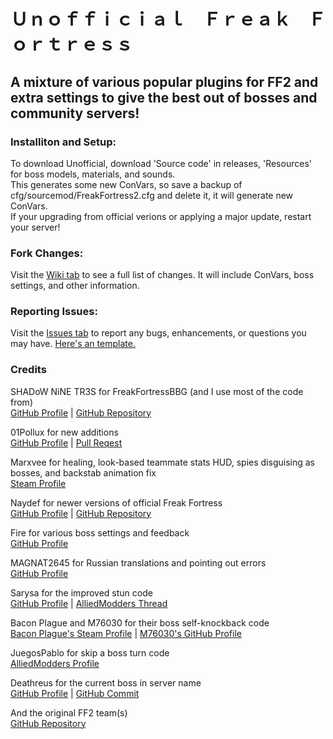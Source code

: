 # Ｕｎｏｆｆｉｃｉａｌ　Ｆｒｅａｋ　Ｆｏｒｔｒｅｓｓ
## A mixture of various popular plugins for FF2 and extra settings to give the best out of bosses and community servers!

### Installiton and Setup:
To download Unofficial, download 'Source code' in releases, 'Resources' for boss models, materials, and sounds.                
This generates some new ConVars, so save a backup of cfg/sourcemod/FreakFortress2.cfg and delete it, it will generate new ConVars.             
If your upgrading from official verions or applying a major update, restart your server!

### Fork Changes:
Visit the [Wiki tab](https://github.com/Batfoxkid/FreakFortressBat/wiki "Home · Batfoxkid/FreakFortressBat Wiki") to see a full list of changes. It will include ConVars, boss settings, and other information.

### Reporting Issues:
Visit the [Issues tab](https://github.com/Batfoxkid/FreakFortressBat/issues "Issues · Batfoxkid/FreakFortressBat") to report any bugs, enhancements, or questions you may have. [Here's an template.](https://github.com/Batfoxkid/FreakFortressBat/blob/master/CONTRIBUTING.md "FreakFortressBat/CONTRIBUTING.md at master · Batfoxkid/FreakFortressBat")

### Credits
SHADoW NiNE TR3S for FreakFortressBBG (and I use most of the code from)                                                
[GitHub Profile](https://github.com/shadow93 "shadow93 (Koishi)") | [GitHub Repository](https://github.com/shadow93/FreakFortressBBG "shadow93/FreakFortressBBG: Fork formally used by Big Bang Gamers prior to its closing in November 2016.")

01Pollux for new additions                                                                     
[GitHub Profile](https://github.com/01Pollux "01Pollux (01Pollux.)") | [Pull Reqest](https://github.com/Batfoxkid/FreakFortressBat/pull/132 "Stuff by 01Pollux · Pull Request #132 · Batfoxkid/FreakFortressBat")

Marxvee for healing, look-based teammate stats HUD, spies disguising as bosses, and backstab animation fix                       
[Steam Profile](https://steamcommunity.com/profiles/76561198299989625/ "Steam Community :: marxvee❤")

Naydef for newer versions of official Freak Fortress                                                                     
[GitHub Profile](https://github.com/naydef "naydef") | [GitHub Repository](https://github.com/naydef/FF2-Official/tree/stable "naydef/FF2-Official at stable")

Fire for various boss settings and feedback                                                                 
[GitHub Profile](https://github.com/fearts "fearts")

MAGNAT2645 for Russian translations and pointing out errors                                                    
[GitHub Profile](https://github.com/MAGNAT2645 "MAGNAT2645 (MAGNAT2645)")

Sarysa for the improved stun code                                                                            
[GitHub Profile](https://github.com/sarysa "sarysa") | [AlliedModders Thread](https://forums.alliedmods.net/showthread.php?t=309245 "[FF2] Releasing all my private rages/bosses to the public. - AlliedModders")

Bacon Plague and M76030 for their boss self-knockback code                                                                         
[Bacon Plague's Steam Profile](https://steamcommunity.com/profiles/76561198049884052/) | [M76030's GitHub Profile](https://github.com/M76030 "M76030")

JuegosPablo for skip a boss turn code                                                                           
[AlliedModders Profile](https://forums.alliedmods.net/member.php?u=268021 "AlliedModders - View Profile: JuegosPablo")

Deathreus for the current boss in server name                                                                                      
[GitHub Profile](https://github.com/Deathreus "Deathreus") | [GitHub Commit](https://github.com/Deathreus/FF2-Official/commit/f023069f3cd2afafb69f895106ea37f7cff9745b "Change hostname to append the boss name · Deathrus/FF2-Official@f023069")

And the original FF2 team(s)                                                                                              
[GitHub Repository](https://github.com/50DKP/FF2-Official "50DKP/FF2-Official: Freak Fortress 2 is a one versus all mod for Team Fortress 2. It is the successor to the Vs. Saxton Hale plugin.")
